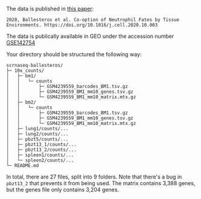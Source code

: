 The data is published in [this paper](https://doi.org/10.1016/j.cell.2020.10.003):

```
2020, Ballesteros et al. Co-option of Neutrophil Fates by Tissue
Environments. https://doi.org/10.1016/j.cell.2020.10.003
```
The data is publically available in GEO under the accession number [GSE142754](https://www.ncbi.nlm.nih.gov/geo/query/acc.cgi?acc=GSE142754)

Your directory should be structured the following way:

```
scrnaseq-ballesteros/
├─ 10x_counts/
│   ├─ bm1/
│   │   └─ counts
│   │       ├─ GSM4239559_barcodes_BM1.tsv.gz
│   │       ├─ GSM4239559_BM1_mm10_genes.tsv.gz
│   │       └─ GSM4239559_BM1_mm10_matrix.mtx.gz
│   ├─ bm2/
│   │   └─ counts
│   │       ├─ GSM4239559_barcodes_BM1.tsv.gz
│   │       ├─ GSM4239559_BM1_mm10_genes.tsv.gz
│   │       └─ GSM4239559_BM1_mm10_matrix.mtx.gz
│   ├─ lung1/counts/...
│   ├─ lung2/counts/...
│   ├─ pbzt5/counts/...
│   ├─ pbzt13_1/counts/...
│   ├─ pbzt13_2/counts/...
│   ├─ spleen1/counts/...
│   └─ spleen2/counts/...
└─ README.md
```
In total, there are 27 files, split into 9 folders. Note that there's a bug in `pbzt13_2` that prevents it from being used. The matrix contains 3,388 genes, but the genes file only contains 3,204 genes.